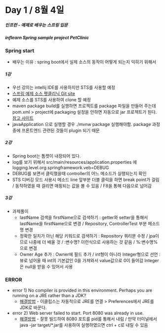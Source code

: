 # Day 1 / 8월 4일

##### 인프런 - 예제로 배우는 스프링 입문
##### inflearn Spring sample project PetClinic

### Spring start
- 배우는 이유 : spring boot에서 실제 소스의 동작이 어떻게 되는지 익히기 위해서

##### 1강
- 우선 강의는 intellij IDE를 사용하지만 STS를 사용할 예정
- [스프링 예제 소스 펫클리닉 Git site](https://github.com/spring-projects/spring-petclinic)
- 예제 소스를 STS를 사용하여 clone 할 예정
- maven package build를 실행하면 프로젝트를 package 파일을 만들어 주는데 pom.xml > project에 packaging 설정을 안하면 자동으로 jar 프로젝트가 된다.  [참고 사이트](https://jeong-pro.tistory.com/168)
- javaApplication 으로 실행할 경우 ./mvnw package 실행해야함. package 과정중에 프론트엔드 관련된 것들이 plugin 되기 때문

##### 2강
- Spring boot는 톰켓이 내장되어 있다.
- log를 보기 위해서 src/main/resources/application.properties 에 logging.level.org.springframework.veb=DEBUG 
- DEBUG를 보면서 클릭했을때 controller의 어느 메소드가 실행되는지 확인
- STS 디버깅 모드 사용시 메소드 line 앞부분 더블 클릭을 하면 break point가 걸림 / 동작하였을 때 걸리면 매핑되는 값을 볼 수 있음 / F8을 통해 다음으로 넘어감

##### 3강
- 과제풀이
  - lastName 검색을 firstName으로 검색하기 : getter와 setter을 통해서 lastName을 firstName으로 변경 / Repository, ControllerTest 부분 메소드명 변경
  - 정확한 일치가 아닌 해당 키워드로 검색하기 : Repository 쿼리문 수정 / jpa이므로 나중에 더 배울 것 / :변수명? 이런식으로 사용하는 것 같음 / %:변수명% 으로 변경
  - Owner Age 추가 : Owner에 필드 추가 / int형이 아니라 Integer형으로 선언 : 뷰로 넘어올 때 int의 기본값인 0을 가져와서 value값으로 0이 들어감 Integer은 null을 받을 수 있어서 사용



### ERROR
- error 1) No compiler is provided in this environment. Perhaps you are running on a JRE rather than a JDK?
  - [해결방법](https://mainia.tistory.com/5629) - 이클립스는 자동적으로 JRE를 연결 > Preferences에서 JRE를 JDK로 바꾼다.
- error 2) Web server failed to start. Port 8080 was already in use.
  - [해결방법](https://dundung.tistory.com/148) - 잘못 빌드하여 8080 포트를 pid를 통해서 내림 / 만약 터미널에서 java -jar target/*.jar를 사용하여 실행하였으면 ctrl + c로 내릴 수 있음
